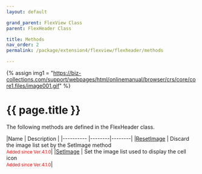 ```yaml
---
layout: default

grand_parent: FlexView Class
parent: FlexHeader Class

title: Methods
nav_order: 2
permalink: /package/extension4/flexview/flexheader/methods

---
```

{% assign img1 = "https://biz-collections.com/support/webpages/html/onlinemanual/browser/crs/core/core1.files/image001.gif" %}


# {{ page.title }}

The following methods are defined in the FlexHeader class.

|Name       |  Description    |
|----------	|--------|--------|
|[ResetImage](/package/extension4/flexview/flexheader/methods/resetimage) | Discard the image list set by the SetImage method<br><small><span style="color:red">Added since Ver.4.1.0</span></small>|
|[SetImage](/package/extension4/flexview/flexheader/methods/setimage) | Set the image list used to display the cell icon<br><small><span style="color:red">Added since Ver.4.1.0</span></small>|